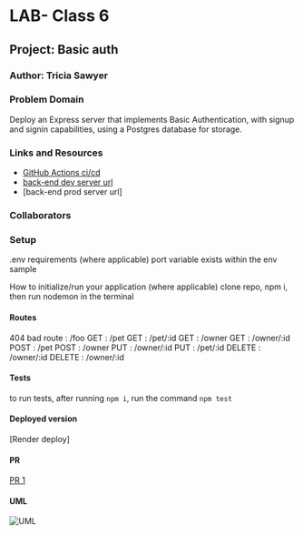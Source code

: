 # LAB- Class 6

## Project: Basic auth

### Author: Tricia Sawyer

### Problem Domain

Deploy an Express server that implements Basic Authentication, with signup and signin capabilities, using a Postgres database for storage.

### Links and Resources

- [GitHub Actions ci/cd](https://github.com/triciasawyer/basic-express-server/actions)
- [back-end dev server url](https://basic-express-server-dev-4sx4.onrender.com)
- [back-end prod server url]

### Collaborators

### Setup

.env requirements (where applicable)
port variable exists within the env sample

How to initialize/run your application (where applicable)
clone repo, npm i, then run nodemon in the terminal

#### Routes

404 bad route : /foo
GET : /pet
GET : /pet/:id
GET : /owner
GET : /owner/:id
POST : /pet
POST : /owner
PUT : /owner/:id
PUT : /pet/:id
DELETE : /owner/:id
DELETE : /owner/:id

#### Tests

to run tests, after running `npm i`, run the command `npm test`

#### Deployed version

[Render deploy]

#### PR

[PR 1](basic-auth)

#### UML

![UML](./assets/UML3.png)
